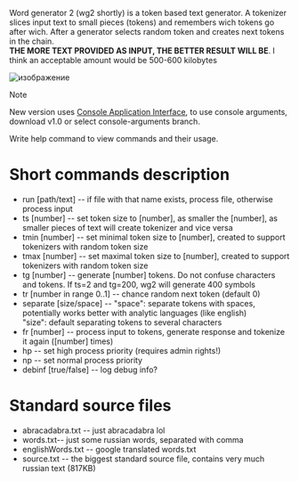 Word generator 2 (wg2 shortly) is a token based text generator. A tokenizer slices input text to small pieces (tokens) and remembers wich tokens go after wich. After a generator selects random token and creates next tokens in the chain. <br>
**THE MORE TEXT PROVIDED AS INPUT, THE BETTER RESULT WILL BE**. I think an acceptable amount would be 500-600 kilobytes

![изображение](https://github.com/user-attachments/assets/32de48c1-0cc2-4201-8c4f-fde4e881979c)


> [!NOTE]  
> New version uses [Console Application Interface](https://github.com/Yoz75/CommandAppInterface), to use console arguments, download v1.0 or select console-arguments branch.

Write help command to view commands and their usage.

# Short commands description
* run [path/text] -- if file with that name exists, process file, otherwise process input
* ts [number] -- set token size to [number], as smaller the [number], as smaller pieces of text will create tokenizer and vice versa
* tmin [number] -- set minimal token size to [number], created to support tokenizers with random token size
* tmax [number] -- set maximal token size to [number], created to support tokenizers with random token size
* tg [number] -- generate [number] tokens. Do not confuse characters and tokens. If ts=2 and tg=200, wg2 will generate 400 symbols
* tr [number in range 0..1] -- chance random next token (default 0)
* separate [size/space] -- "space": separate tokens with spaces, potentially works better with analytic languages (like english)<br> "size": default separating tokens to several characters
* fr [number] -- process input to tokens, generate response and tokenize it again ([number] times)
* hp -- set high process priority (requires admin rights!)
* np -- set normal process priority
* debinf [true/false] -- log debug info?

# Standard source files
* abracadabra.txt -- just abracadabra lol
* words.txt-- just some russian words, separated with comma
* englishWords.txt -- google translated words.txt
* source.txt -- the biggest standard source file, contains very much russian text (817KB)
